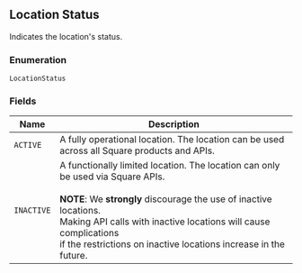 ## Location Status

Indicates the location's status.

### Enumeration

`LocationStatus`

### Fields

| Name | Description |
|  --- | --- |
| `ACTIVE` | A fully operational location. The location can be used across all Square products and APIs. |
| `INACTIVE` | A functionally limited location. The location can only be used via Square APIs.<br><br>__NOTE__: We __strongly__ discourage the use of inactive locations.<br>Making API calls with inactive locations will cause complications<br>if the restrictions on inactive locations increase in the future. |

